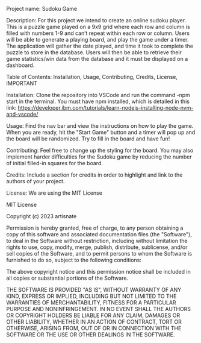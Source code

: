 Project name:
Sudoku Game

Description:
For this project we intend to create an online sudoku player. This is a puzzle game played on a 9x9 grid where each row and column is filled with numbers 1-9 and can’t repeat within each row or column. 
Users will be able to generate a playing board, and play the game under a timer. The application will gather the date played, and time it took to complete the puzzle to store in the database. 
Users will then be able to retrieve their game statistics/win data from the database and it must be displayed on a dashboard.

Table of Contents:
Installation, Usage, Contributing, Credits, License, IMPORTANT

Installation:
Clone the repository into VSCode and run the command -npm start in the terminal. You must have npm installed, which is detailed in this link: https://developer.ibm.com/tutorials/learn-nodejs-installing-node-nvm-and-vscode/

Usage:
Find the nav bar and view the instructions on how to play the game. When you are ready, hit the "Start Game" button and a timer will pop up and the board will be randomized. Try to fill in the board and have fun!

Contributing:
Feel free to change up the styling for the board. You may also implement harder difficulties for the Sudoku game by reducing the number of initial filled-in squares for the board.

Credits:
Include a section for credits in order to highlight and link to the authors of your project.

License:
We are using the MIT License

MIT License

Copyright (c) 2023 artisnate

Permission is hereby granted, free of charge, to any person obtaining a copy
of this software and associated documentation files (the "Software"), to deal
in the Software without restriction, including without limitation the rights
to use, copy, modify, merge, publish, distribute, sublicense, and/or sell
copies of the Software, and to permit persons to whom the Software is
furnished to do so, subject to the following conditions:

The above copyright notice and this permission notice shall be included in all
copies or substantial portions of the Software.

THE SOFTWARE IS PROVIDED "AS IS", WITHOUT WARRANTY OF ANY KIND, EXPRESS OR
IMPLIED, INCLUDING BUT NOT LIMITED TO THE WARRANTIES OF MERCHANTABILITY,
FITNESS FOR A PARTICULAR PURPOSE AND NONINFRINGEMENT. IN NO EVENT SHALL THE
AUTHORS OR COPYRIGHT HOLDERS BE LIABLE FOR ANY CLAIM, DAMAGES OR OTHER
LIABILITY, WHETHER IN AN ACTION OF CONTRACT, TORT OR OTHERWISE, ARISING FROM,
OUT OF OR IN CONNECTION WITH THE SOFTWARE OR THE USE OR OTHER DEALINGS IN THE
SOFTWARE.
